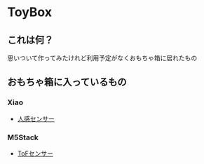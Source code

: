 # ToyBox

## これは何？

思いついて作ってみたけれど利用予定がなくおもちゃ箱に居れたもの

## おもちゃ箱に入っているもの

### Xiao

* [人感センサー](/src/Xiao/seeed_xiao/Photosensors/README.md)

### M5Stack

* [ToFセンサー](/src/M5Stack/m5stack-core-esp32/Core_ESP32_ToF/README.md)

